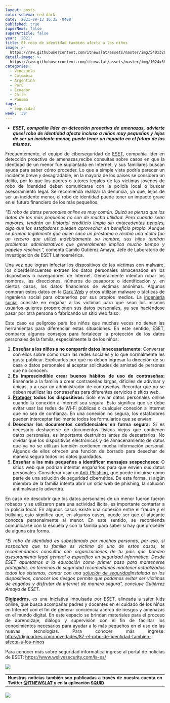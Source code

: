 ```yaml
---
layout: posts
color-schema: red-dark
date: '2021-09-13 16:35 -0400'
published: true
superNews: false
superArticle: false
year: '2021'
title: El robo de identidad también afecta a los niños
image: >-
  https://raw.githubusercontent.com/itnewslat/assets/master/img/540x320/niños-tecnologia-p.jpg
detail-image: >-
  https://raw.githubusercontent.com/itnewslat/assets/master/img/1024x680/niños-tecnologia-g.jpg
categories:
  - Venezuela
  - Colombia
  - Argentina
  - Perú
  - Ecuador
  - Chile
  - Panama
tags:
  - Seguridad
week: '39'
---
```

<ul style="list-style-type: disc; text-align: justify;">
	<li><strong><em>ESET, compañía líder en detección proactiva de amenazas, advierte que</em></strong><strong><em>el robo de identidad afecta incluso a niños muy pequeños y lejos de ser un incidente menor, puede tener un impacto en el futuro de los mismos</em></strong><strong>.</strong></li>
</ul>
<p style="text-align: justify;">Frecuentemente, el equipo de ciberseguridad de <a href="https://www.eset.com/latam/">ESET</a>, compañía líder en detección proactiva de amenazas,recibe consultas sobre casos en que la identidad de un menor fue suplantada en Internet, y sus familiares buscan ayuda para saber cómo proceder. Lo que a simple vista podría parecer un incidente breve y desagradable, en la mayoría de los países se considera un delito, por lo que los padres o tutores legales de las víctimas jóvenes de robo de identidad deben comunicarse con la policía local o buscar asesoramiento legal. Se recomienda realizar la denuncia, ya que, lejos de ser un incidente menor, el robo de identidad puede tener un impacto grave en el futuro financiero de los más pequeños.</p>
<p style="text-align: justify;"><em>“El robo de datos personales online es muy común. Quizá se piensa que los datos de los más pequeños no son de mucha utilidad. Pero cuando sean mayores, tendrán un historial crediticio limpio sin antecedentes penales, algo que los estafadores pueden aprovechar en beneficio propio. Aunque se pruebe legalmente que quien sacó un préstamo o recibió una multa fue un tercero que utilizó indebidamente su nombre, sus hijos tendrán problemas administrativos que generalmente implica mucho tiempo y papeleo resolver.“, </em>comenta Camilo Gutiérez Amaya, Jefe de Laboratorio de Investigación de ESET Latinoamérica.</p>
<p style="text-align: justify;">Una vez que logran infectar los dispositivos de las víctimas con malware, los ciberdelincuentes extraen los datos personales almacenados en los dispositivos o navegadores de Internet. Generalmente intentan robar los nombres, las direcciones, números de pasaporte o identificación y, en ciertos casos, los datos financieros de víctimas anónimas. Algunos compran estos datos en la <a href="https://www.welivesecurity.com/la-es/2020/04/17/dark-web-productos-servicios-ofrecen-cibercriminales/">Dark Web</a> y otros utilizan malware o tácticas de ingeniería social para obtenerlos por sus propios medios. La <a href="https://www.welivesecurity.com/la-es/2021/01/07/2020-duplico-detecciones-ataques-ingenieria-social/">ingeniería social</a> consiste en engañar a las víctimas para que sean los mismos usuarios quienes proporcionen sus datos personales, ya sea haciéndose pasar por otra persona o fabricando un sitio web falso.</p>
<p style="text-align: justify;">Este caso es peligroso para los niños que muchas veces no tienen las herramientas para diferenciar estas situaciones. En este sentido, ESET, comparte algunos consejos para fortalecer la protección de los datos personales de la famila, especialmente la de los niños:</p>

<ol style="text-align: justify;">
	<li><strong>Enseñar a los niños a no compartir datos innecesariamente:</strong> Conversar con ellos sobre cómo usan las redes sociales y lo que normalmente les gusta publicar. Explicarles por qué no deben ingresar la dirección de su casa o datos personales al aceptar solicitudes de amistad de personas que no conocen.</li>
	<li><strong>Es imprescindible crear buenos hábitos de uso de contraseñas:</strong> Enseñarle a la familia a crear contraseñas largas, difíciles de adivinar y únicas, o a usar un administrador de contraseñas. Recordar que no se deben reutilizar las contraseñas para diferentes servicios o sitios web.</li>
	<li><a href="https://www.eset.com/latam/hogar/"><strong>Proteger</strong></a><strong> todos los dispositivos:</strong> Solo enviar datos personales online cuando la conexión a Internet sea segura. Esto significa que se debe evitar usar las redes de Wi-Fi públicas o cualquier conexión a Internet que no sea de confianza. En una conexión no segura, los estafadores pueden interceptar fácilmente todos los formularios que se envían.</li>
	<li><strong>Desechar los documentos confidenciales en forma segura:</strong> Si es necesario deshacerse de documentos físicos viejos que contienen datos personales, es importante destruirlos antes de descartarlos. No olvidar que los dispositivos electrónicos y de almacenamiento de datos que ya no se utilizan también contienen mucha información personal. Algunos de ellos ofrecen una función de borrado para desechar de manera segura todos los datos guardados.</li>
	<li><strong>Enseñar a los más pequeños a identificar mensajes sospechosos</strong>: O sitios web que podrían intentar engañarlos para que envíen sus datos personales. Considerar usar un <a href="https://www.eset.com/latam/hogar/">Anti-Phishing</a>, que puede incluirse como parte de una solución de seguridad cibernética. De esta forma, si algún miembro de la familia intenta abrir un sitio web de phishing, la solución antimalware lo advertirá.</li>
</ol>
<p style="text-align: justify;">En caso de descubrir que los datos personales de un menor fueron fueron robados y se utilizaron para una actividad ilícita, es importante contartar a la policía local. En algunos casos existe una conexión entre el fraude y el bullying, esto significa que, en algunos casos, puede ser que el atacante conozca personalmente al menor. En este sentido, se recomienda comunicarse con la escuela y con la familia para saber si hay que proceder de alguna otra forma.</p>
<p style="text-align: justify;"><em>“El robo de identidad es subestimado por muchas personas, por eso, si sospechas que tu familia es víctima de uno de estos casos, te recomendamos consultar con organizaciones de tu país que brinden asesoramiento legal general o específico en seguridad informática. </em><em>Desde ESET apuntamos a la educación como primer paso para mantenerse protegidos, en términos de seguridad recomedamos mantener actualizados todos los sistemas, contar con una </em><a href="https://www.eset.com/latam/hogar/"><em>solución de seguridad</em></a><em>instalada en los dispositivos, conocer los riesgos permite que podamos evitar ser víctimas de engaños y disfrutar de internet de manera segura”, concluye Gutiérrez Amaya de ESET.</em></p>
<p style="text-align: justify;"><a href="https://digipadres.com/"><strong>Digipadres</strong></a>, es una iniciativa impulsada por ESET, alineada a safer kids online, que busca acompañar padres y docentes en el cuidado de los niños en Internet con el fin de generar conciencia acerca de riesgos y amenazas en el mundo digital. En este espacio se brindan materiales para el proceso de aprendizaje, diálogo y supervisión con el fin de facilitar los conocimientos necesarios para ayudar a lo más pequeños en el uso de las nuevas tecnologías. Para conocer más ingrese: <a href="https://digipadres.com/novedades/87-el-robo-de-identidad-tambien-afecta-a-los-ninos">https://digipadres.com/novedades/87-el-robo-de-identidad-tambien-afecta-a-los-ninos</a></p>
<p style="text-align: justify;">Para conocer más sobre seguridad informática ingrese al portal de noticias de ESET: <a href="https://www.welivesecurity.com/la-es/">https://www.welivesecurity.com/la-es/</a></p>

![](https://raw.githubusercontent.com/itnewslat/assets/master/img/540x320/niños-tecnologia-p.jpg)

<table style="height: 42px;" width="569">
<tbody>
<tr>
<td style="text-align: justify;"><sub><strong>Nuestras noticias también son publicadas a través de nuestra cuenta en Twitter <a href="https://twitter.com/itnewslat?lang=es">@ITNEWSLAT</a> y en la aplicación <a href="https://squidapp.co/en/">SQUID</a></strong></sub></td>
</tr>
</tbody>
</table>

<img src="https://tracker.metricool.com/c3po.jpg?hash=56f88a41e39ab42c063cc51676587a04"/>

